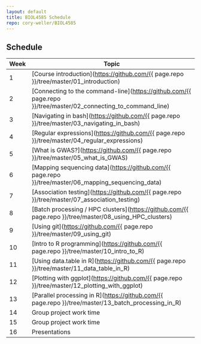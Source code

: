 ```yaml
---
layout: default
title: BIOL4585 Schedule
repo: cory-weller/BIOL4585
---
```


## Schedule

| Week | Topic |
| ---- | ----- |
| 1 | [Course introduction](https://github.com/{{ page.repo }}/tree/master/01_introduction) |
| 2 | [Connecting to the command-line](https://github.com/{{ page.repo }}/tree/master/02_connecting_to_command_line) |
| 3 | [Navigating in bash](https://github.com/{{ page.repo }}/tree/master/03_navigating_in_bash) |
| 4 | [Regular expressions](https://github.com/{{ page.repo }}/tree/master/04_regular_expressions) |
| 5 | [What is GWAS?](https://github.com/{{ page.repo }}/tree/master/05_what_is_GWAS) |
| 6 | [Mapping sequencing data](https://github.com/{{ page.repo }}/tree/master/06_mapping_sequencing_data) |
| 7 | [Association testing](https://github.com/{{ page.repo }}/tree/master/07_association_testing) |
| 8 | [Batch processing / HPC clusters](https://github.com/{{ page.repo }}/tree/master/08_using_HPC_clusters) |
| 9 | [Using git](https://github.com/{{ page.repo }}/tree/master/09_using_git) |
| 10 | [Intro to R programming](https://github.com/{{ page.repo }}/tree/master/10_intro_to_R) |
| 11 | [Using data.table in R](https://github.com/{{ page.repo }}/tree/master/11_data_table_in_R) |
| 12 | [Plotting with ggplot](https://github.com/{{ page.repo }}/tree/master/12_plotting_with_ggplot) |
| 13 | [Parallel processing in R](https://github.com/{{ page.repo }}/tree/master/13_batch_processing_in_R) |
| 14 | Group project work time |
| 15 | Group project work time |
| 16 | Presentations |
